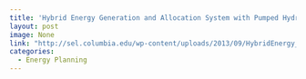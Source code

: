 ```yaml
---
title: 'Hybrid Energy Generation and Allocation System with Pumped Hydro Storage '
layout: post
image: None
link: "http://sel.columbia.edu/wp-content/uploads/2013/09/HybridEnergy_PumpedHydro.pdf"
categories:
  - Energy Planning
---
```

